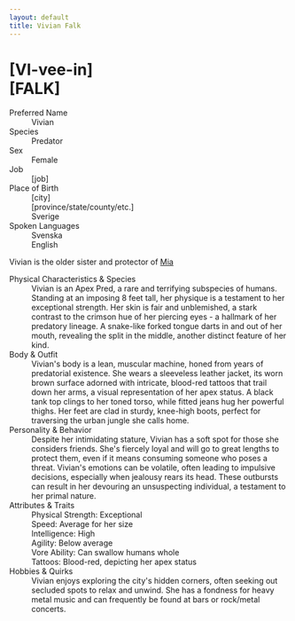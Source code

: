 ```yaml
---
layout: default
title: Vivian Falk
---
```

# [VI-vee-in]<br>[FALK]
<dl>
<dt>Preferred Name</dt>
<dd>Vivian</dd>
<dt>Species</dt>
<dd>Predator</dd>
<dt>Sex</dt>
<dd>Female</dd>
<dt>Job</dt>
<dd>[job]</dd>
<dt>Place of Birth</dt>
<dd>[city]</dd>
<dd>[province/state/county/etc.]</dd>
<dd>Sverige</dd>
<dt>Spoken Languages</dt>
<dd>Svenska</dd>
<dd>English</dd>
</dl>

Vivian is the older sister and protector of [Mia](mia.md)

<dl>
<dt>Physical Characteristics & Species</dt>
<dd>Vivian is an Apex Pred, a rare and terrifying subspecies of humans. Standing at an imposing 8 feet tall, her physique is a testament to her exceptional strength. Her skin is fair and unblemished, a stark contrast to the crimson hue of her piercing eyes - a hallmark of her predatory lineage. A snake-like forked tongue darts in and out of her mouth, revealing the split in the middle, another distinct feature of her kind.</dd>
<dt>Body & Outfit</dt>
<dd>Vivian's body is a lean, muscular machine, honed from years of predatorial existence. She wears a sleeveless leather jacket, its worn brown surface adorned with intricate, blood-red tattoos that trail down her arms, a visual representation of her apex status. A black tank top clings to her toned torso, while fitted jeans hug her powerful thighs. Her feet are clad in sturdy, knee-high boots, perfect for traversing the urban jungle she calls home.</dd>
<dt>Personality & Behavior</dt>
<dd>Despite her intimidating stature, Vivian has a soft spot for those she considers friends. She's fiercely loyal and will go to great lengths to protect them, even if it means consuming someone who poses a threat. Vivian's emotions can be volatile, often leading to impulsive decisions, especially when jealousy rears its head. These outbursts can result in her devouring an unsuspecting individual, a testament to her primal nature.</dd>
<dt>Attributes & Traits</dt>
<dd>Physical Strength: Exceptional</dd>
<dd>Speed: Average for her size</dd>
<dd>Intelligence: High</dd>
<dd>Agility: Below average</dd>
<dd>Vore Ability: Can swallow humans whole</dd>
<dd>Tattoos: Blood-red, depicting her apex status</dd>
<dt>Hobbies & Quirks</dt>
<dd>Vivian enjoys exploring the city's hidden corners, often seeking out secluded spots to relax and unwind. She has a fondness for heavy metal music and can frequently be found at bars or rock/metal concerts.</dd>
</dl>
